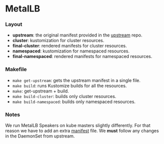 # MetalLB

### Layout
- __upstream__: the original manifest provided in the [upstream](https://github.com/metallb/metallb) repo.
- __cluster__: kustomization for cluster resources.
- __final-cluster__: rendered manifests for cluster resources.
- __namespaced__: kustomization for namespaced resources.
- __final-namespaced__: rendered manifests for namespaced resources.

### Makefile
- `make get-upstream`: gets the upstream manifest in a single file.
- `make build`: runs Kustomize builds for all the resources.
- `make`: get-upstream + build.
- `make build-cluster`: builds only cluster resources.
- `make build-namespaced`: builds only namespaced resources.

### Notes
We run MetalLB Speakers on kube masters slightly differently.
For that reason we have to add an extra [manifest](namespaced/ds-master-speaker.yaml) file.
We __must__ follow any changes in the DaemonSet from upstream.
